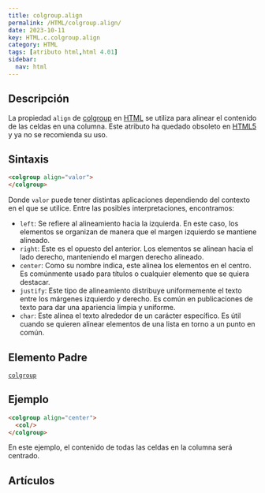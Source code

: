 ```yaml
---
title: colgroup.align
permalink: /HTML/colgroup.align/
date: 2023-10-11
key: HTML.c.colgroup.align
category: HTML
tags: [atributo html,html 4.01]
sidebar:
  nav: html
---
```


## Descripción


La propiedad `align` de [colgroup](https://www.w3api.com/HTML/colgroup/) en [HTML](https://www.manualweb.net/html/) se utiliza para alinear el contenido de las celdas en una columna. Este atributo ha quedado obsoleto en [HTML5](https://www.manualweb.net/html5/) y ya no se recomienda su uso.


## Sintaxis


```html
<colgroup align="valor">
</colgroup>

```


Donde `valor` puede tener distintas aplicaciones dependiendo del contexto en el que se utilice. Entre las posibles interpretaciones, encontramos:

- `left`: Se refiere al alineamiento hacia la izquierda. En este caso, los elementos se organizan de manera que el margen izquierdo se mantiene alineado.
- `right`: Este es el opuesto del anterior. Los elementos se alinean hacia el lado derecho, manteniendo el margen derecho alineado.
- `center`: Como su nombre indica, este alinea los elementos en el centro. Es comúnmente usado para títulos o cualquier elemento que se quiera destacar.
- `justify`: Este tipo de alineamiento distribuye uniformemente el texto entre los márgenes izquierdo y derecho. Es común en publicaciones de texto para dar una apariencia limpia y uniforme.
- `char`: Este alinea el texto alrededor de un carácter específico. Es útil cuando se quieren alinear elementos de una lista en torno a un punto en común.

## Elemento Padre


[`colgroup`](https://www.w3api.com/HTML/colgroup/)


## Ejemplo


```html
<colgroup align="center">
  <col/>
</colgroup>

```


En este ejemplo, el contenido de todas las celdas en la columna será centrado.


## Artículos

